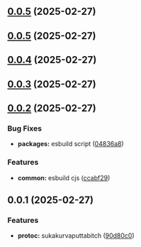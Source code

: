 

## [0.0.5](https://github.com/atls/protobuf/compare/@atls/protoc-gen-interfaces@0.0.5...@atls/protoc-gen-interfaces@0.0.5) (2025-02-27)






## [0.0.5](https://github.com/atls/protobuf/compare/@atls/protoc-gen-interfaces@0.0.4...@atls/protoc-gen-interfaces@0.0.5) (2025-02-27)






## [0.0.4](https://github.com/atls/protobuf/compare/@atls/protoc-gen-interfaces@0.0.3...@atls/protoc-gen-interfaces@0.0.4) (2025-02-27)






## [0.0.3](https://github.com/atls/protobuf/compare/@atls/protoc-gen-interfaces@0.0.2...@atls/protoc-gen-interfaces@0.0.3) (2025-02-27)






## [0.0.2](https://github.com/atls/protobuf/compare/@atls/protoc-gen-interfaces@0.0.1...@atls/protoc-gen-interfaces@0.0.2) (2025-02-27)


### Bug Fixes


* **packages:** esbuild script ([04836a8](https://github.com/atls/protobuf/commit/04836a8d98a692988cbc3a4216a96391c2e74079))

### Features


* **common:** esbuild cjs ([ccabf29](https://github.com/atls/protobuf/commit/ccabf2994e76a9daa5cdd86f224f2c3067d6fae4))



## 0.0.1 (2025-02-27)

### Features

- **protoc:** sukakurvaputtabitch ([90d80c0](https://github.com/atls/protobuf/commit/90d80c0c93f6faea844bb334e4a3012b2b6afa51))
